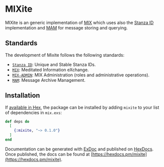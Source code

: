# MIXite

[XEP-0313]: https://xmpp.org/extensions/xep-0313.html
[XEP-0359]: https://xmpp.org/extensions/xep-0359.html
[XEP-0369]: https://xmpp.org/extensions/xep-0369.html
[XEP-0406]: https://xmpp.org/extensions/xep-0406.html

MIXite is an generic implementation of [MIX][XEP-0369] which uses also the [Stanza ID][XEP-0359] implementation and [MAM][XEP-0313] for message storing and querying.

## Standards

The development of Mixite follows the following standards:

- [`Stanza ID`][XEP-0359]: Unique and Stable Stanza IDs.
- [`MIX`][XEP-0369]: Meditated Information eXchange.
- [`MIX-ADMIN`][XEP-0406]: MIX Administration (roles and administrative operations).
- [`MAM`][XEP-0313]: Message Archive Management.

## Installation

If [available in Hex](https://hex.pm/docs/publish), the package can be installed
by adding `mixite` to your list of dependencies in `mix.exs`:

```elixir
def deps do
  [
    {:mixite, "~> 0.1.0"}
  ]
end
```

Documentation can be generated with [ExDoc](https://github.com/elixir-lang/ex_doc)
and published on [HexDocs](https://hexdocs.pm). Once published, the docs can
be found at [https://hexdocs.pm/mixite](https://hexdocs.pm/mixite).

